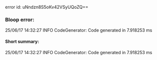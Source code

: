 error id: uNndzn8S5oKv42VSyUQoZQ==
### Bloop error:

25/06/17 14:32:27 INFO CodeGenerator: Code generated in 7.918253 ms
#### Short summary: 

25/06/17 14:32:27 INFO CodeGenerator: Code generated in 7.918253 ms